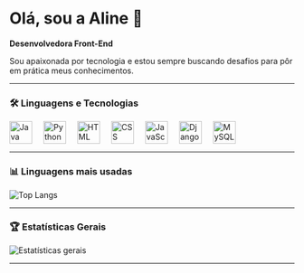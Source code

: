 # Olá, sou a Aline 🚀  
**Desenvolvedora Front-End**

Sou apaixonada por tecnologia e estou sempre buscando desafios para pôr em prática meus conhecimentos.

---

### 🛠️ Linguagens e Tecnologias

<div style="display: flex; gap: 20px;">
  <img src="https://cdn.jsdelivr.net/gh/devicons/devicon/icons/java/java-original.svg" width="40" height="40" alt="Java"/>
  <img src="https://cdn.jsdelivr.net/gh/devicons/devicon/icons/python/python-original.svg" width="40" height="40" alt="Python"/>
  <img src="https://cdn.jsdelivr.net/gh/devicons/devicon/icons/html5/html5-original.svg" width="40" height="40" alt="HTML"/>
  <img src="https://cdn.jsdelivr.net/gh/devicons/devicon/icons/css3/css3-original.svg" width="40" height="40" alt="CSS"/>
  <img src="https://cdn.jsdelivr.net/gh/devicons/devicon/icons/javascript/javascript-original.svg" width="40" height="40" alt="JavaScript"/>
  <img src="https://cdn.jsdelivr.net/gh/devicons/devicon/icons/django/django-plain.svg" width="40" height="40" alt="Django"/>
  <img src="https://cdn.jsdelivr.net/gh/devicons/devicon/icons/mysql/mysql-original.svg" width="40" height="40" alt="MySQL"/>
</div>

---

### 📊 Linguagens mais usadas

![Top Langs](https://github-readme-stats.vercel.app/api/top-langs/?username=23Aline&layout=compact&theme=dracula)

---

### 🏆 Estatísticas Gerais

![Estatísticas gerais](https://github-profile-summary-cards.vercel.app/api/cards/stats?username=23Aline&theme=dracula)

---
